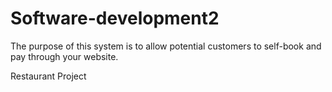 # Software-development2
The purpose of this  system is to allow potential customers to self-book and pay through your website.

Restaurant Project


